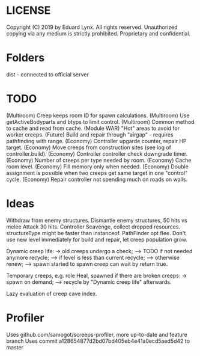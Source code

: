 # LICENSE
Copyright (C) 2019 by Eduard Lynx.
All rights reserved.
Unauthorized copying via any medium is strictly prohibited.
Proprietary and confidential.

# Folders
dist - connected to official server

# TODO
(Multiroom)  Creep keeps room ID for spawn calculations.
(Multiroom)  Use getActiveBodyparts and btyps to limit control.
(Multiroom)  Common method to cache and read from cache.
(Module WAR) "Hot" areas to avoid for worker creeps.
(Future)     Build and repair through "airgap" - requires pathfinding with range.
(Economy)    Controller upgarde counter, repair HP target.
(Economy)    Move creeps from construction sites (see log of controller.build).
(Economy)    Controller controller check downgrade timer.
(Economy)    Number of creeps per type needed by room.
(Economy)    Cache room level.
(Economy)    Fill memory only when needed.
(Economy)    Double assignment is possible when two creeps get same target in one "control" cycle.
(Economy)    Repair controller not spending much on roads on walls.

# Ideas
Withdraw from enemy structures.
Dismantle enemy structures, 50 hits vs melee Attack 30 hits.
Controller Scavenge, collect dropped resources.
structureType might be faster than instanceof.
PathFinder opt flee.
Don't use new level immediately for build and repair, let creep population grow.

Dynamic creep life:
-> old creeps undergo a check;
--> TODO if not needed anymore recycle;
--> if level is less than current recycle;
--> otherwise renew;
--> spawn started to spawn creep can wait by return true.

Temporary creeps, e.g. role Heal, spawned if there are broken creeps:
-> spawn on demand;
--> recycle by "Dynamic creep life" afterwards.

Lazy evaluation of creep cave index.

# Profiler
Uses github.com/samogot/screeps-profiler, more up-to-date and feature branch
Uses commit a128654877d2bd07bd405eb4e41a0ecd5aed5d42 to master
